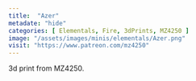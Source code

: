```yaml
---
title:  "Azer"
metadate: "hide"
categories: [ Elementals, Fire, 3dPrints, MZ4250 ]
image: "/assets/images/minis/elementals/Azer.png"
visit: "https://www.patreon.com/mz4250"
---
```

3d print from MZ4250.